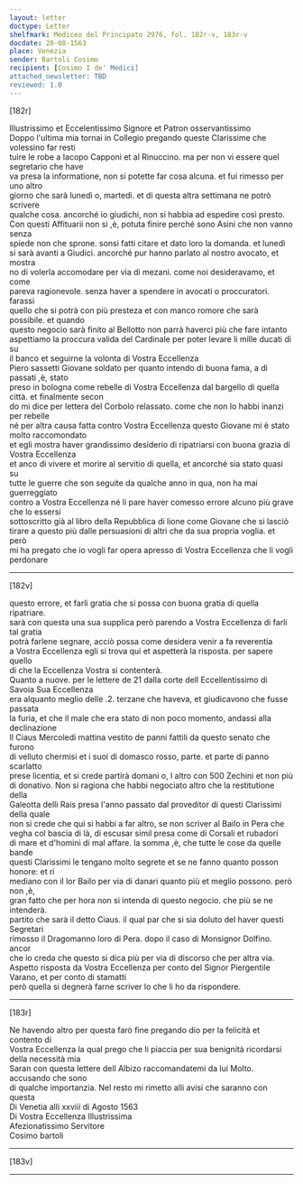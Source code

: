 ```yaml
---
layout: letter
doctype: Letter
shelfmark: Mediceo del Principato 2976, fol. 182r-v, 183r-v
docdate: 28-08-1563
place: Venezia
sender: Bartoli Cosimo
recipient: [Cosimo I de' Medici]
attached_newsletter: TBD
reviewed: 1.0
---
```


[182r]  
  
  
Illustrissimo et Eccelentissimo Signore et Patron osservantissimo   
Doppo l'ultima mia tornai in Collegio pregando queste Clarissime che volessino far resti  
tuire le robe a Iacopo Capponi et al Rinuccino. ma per non vi essere quel segretario che have  
va presa la informatione, non si potette far cosa alcuna. et fui rimesso per uno altro  
giorno che sarà lunedì o, martedì. et di questa altra settimana ne potrò scrivere  
qualche cosa. ancorché io giudichi, non si habbia ad espedire così presto.  
Con questi Affituarii non si ,è, potuta finire perché sono Asini che non vanno senza  
spiede non che sprone. sonsi fatti citare et dato loro la domanda. et lunedì  
si sarà avanti a Giudici. ancorché pur hanno parlato al nostro avocato, et mostra  
no di volerla accomodare per via di mezani. come noi desideravamo, et come  
pareva ragionevole. senza haver a spendere in avocati o proccuratori. farassi  
quello che si potrà con più presteza et con manco romore che sarà possibile. et quando  
questo negocio sarà finito al Bellotto non parrà haverci più che fare intanto  
aspettiamo la proccura valida del Cardinale per poter levare li mille ducati di su  
il banco et seguirne la volonta di Vostra Eccellenza  
Piero sassetti Giovane soldato per quanto intendo di buona fama, a dì passati ,è, stato  
preso in bologna come rebelle di Vostra Eccellenza dal bargello di quella città. et finalmente secon  
do mi dice per lettera del Corbolo relassato. come che non lo habbi inanzi per rebelle  
né per altra causa fatta contro Vostra Eccellenza questo Giovane mi è stato molto raccomondato  
et egli mostra haver grandissimo desiderio di ripatriarsi con buona grazia di Vostra Eccellenza  
et anco di vivere et morire al servitio di quella, et ancorché sia stato quasi su  
tutte le guerre che son seguite da qualche anno in qua, non ha mai guerreggiato  
contro a Vostra Eccellenza né li pare haver comesso errore alcuno più grave che lo essersi  
sottoscritto già al libro della Repubblica di lione come Giovane che si lasciò  
tirare a questo più dalle persuasioni di altri che da sua propria voglia. et però  
mi ha pregato che io vogli far opera apresso di Vostra Eccellenza che li vogli perdonare  
  
---  

[182v]  
  
  
questo errore, et farli gratia che si possa con buona gratia di quella ripatriare.  
sarà con questa una sua supplica però parendo a Vostra Eccellenza di farli tal gratia  
potrà farlene segnare, acciò possa come desidera venir a fa reverentia  
a Vostra Eccellenza egli si trova qui et aspetterà la risposta. per sapere quello  
di che la Eccellenza Vostra si contenterà.  
Quanto a nuove. per le lettere de 21 dalla corte dell Eccellentissimo di Savoia Sua Eccellenza  
era alquanto meglio delle .2. terzane che haveva, et giudicavono che fusse passata  
la furia, et che il male che era stato di non poco momento, andassi alla declinazione  
Il Ciaus Mercoledi mattina vestito de panni fattili da questo senato che furono  
di velluto chermisi et i suoi di domasco rosso, parte. et parte di panno scarlatto  
prese licentia, et si crede partirà domani o, l altro con 500 Zechini et non più  
di donativo. Non si ragiona che habbi negociato altro che la restitutione della  
Galeotta delli Rais presa l'anno passato dal proveditor di questi Clarissimi della quale  
non si crede che qui si habbi a far altro, se non scriver al Bailo in Pera che  
vegha col bascia di là, di escusar simil presa come di Corsali et rubadori  
di mare et d'homini di mal affare. la somma ,è, che tutte le cose da quelle bande  
questi Clarissimi le tengano molto segrete et se ne fanno quanto posson honore: et ri  
mediano con il lor Bailo per via di danari quanto più et meglio possono. però non ,è,  
gran fatto che per hora non si intenda di questo negocio. che più se ne intenderà.  
partito che sarà il detto Ciaus. il qual par che si sia doluto del haver questi Segretari  
rimosso il Dragomanno loro di Pera. dopo il caso di Monsignor Dolfino. ancor  
che io creda che questo si dica più per via di discorso che per altra via.  
Aspetto risposta da Vostra Eccellenza per conto del Signor Piergentile Varano, et per conto di stamatti  
però quella si degnerà farne scriver lo che li ho da rispondere.  
  
---  

[183r]  
  
  
Ne havendo altro per questa farò fine pregando dio per la felicità et contento di  
Vostra Eccellenza la qual prego che li piaccia per sua benignità ricordarsi della necessità mia  
Saran con questa lettere dell Albizo raccomandatemi da lui Molto. accusando che sono  
di qualche importanzia. Nel resto mi rimetto alli avisi che saranno con questa  
Di Venetia alli xxviii di Agosto 1563  
Di Vostra Eccellenza Illustrissima  
Afezionatissimo Servitore  
Cosimo bartoli  
  
---  

[183v]  
  
  
  
---  

